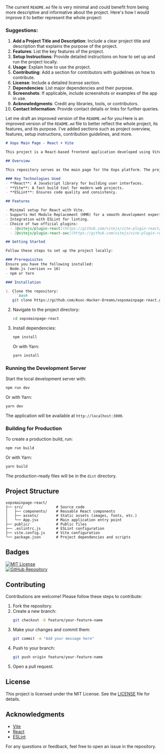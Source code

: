 The current `README.md` file is very minimal and could benefit from being more descriptive and informative about the project. Here's how I would improve it to better represent the whole project:

### Suggestions:
1. **Add a Project Title and Description**: Include a clear project title and description that explains the purpose of the project.
2. **Features**: List the key features of the project.
3. **Setup Instructions**: Provide detailed instructions on how to set up and run the project locally.
4. **Usage**: Explain how to use the project.
5. **Contributing**: Add a section for contributors with guidelines on how to contribute.
6. **License**: Include a detailed license section.
7. **Dependencies**: List major dependencies and their purpose.
8. **Screenshots**: If applicable, include screenshots or examples of the app in use.
9. **Acknowledgments**: Credit any libraries, tools, or contributors.
10. **Contact Information**: Provide contact details or links for further queries.

Let me draft an improved version of the `README.md` for you:Here is an improved version of the `README.md` file to better reflect the whole project, its features, and its purpose. I've added sections such as project overview, features, setup instructions, contribution guidelines, and more.

```markdown
# Xops Main Page - React + Vite

This project is a React-based frontend application developed using Vite. It provides a modern and efficient setup for building scalable, high-performance web applications with features like Hot Module Replacement (HMR) and customizable ESLint rules.

## Overview

This repository serves as the main page for the Xops platform. The project utilizes the Vite build tool for an optimized development experience and faster builds. The current setup supports both Babel and SWC for Fast Refresh.

### Key Technologies Used
- **React**: A JavaScript library for building user interfaces.
- **Vite**: A fast build tool for modern web projects.
- **ESLint**: Ensures code quality and consistency.

## Features

- Minimal setup for React with Vite.
- Supports Hot Module Replacement (HMR) for a smooth development experience.
- Integration with ESLint for linting.
- Choice of two official plugins:
  - [@vitejs/plugin-react](https://github.com/vitejs/vite-plugin-react/blob/main/packages/plugin-react/README.md) using Babel.
  - [@vitejs/plugin-react-swc](https://github.com/vitejs/vite-plugin-react-swc) using SWC.

## Getting Started

Follow these steps to set up the project locally:

### Prerequisites
Ensure you have the following installed:
- Node.js (version >= 16)
- npm or Yarn

### Installation

1. Clone the repository:
   ```bash
   git clone https://github.com/Asoc-Hacker-Dreams/xopsmainpage-react.git
   ```

2. Navigate to the project directory:
   ```bash
   cd xopsmainpage-react
   ```

3. Install dependencies:
   ```bash
   npm install
   ```
   Or with Yarn:
   ```bash
   yarn install
   ```

### Running the Development Server

Start the local development server with:
```bash
npm run dev
```
Or with Yarn:
```bash
yarn dev
```

The application will be available at `http://localhost:3000`.

### Building for Production

To create a production build, run:
```bash
npm run build
```
Or with Yarn:
```bash
yarn build
```

The production-ready files will be in the `dist` directory.

## Project Structure

```
xopsmainpage-react/
├── src/               # Source code
│   ├── components/    # Reusable React components
│   ├── assets/        # Static assets (images, fonts, etc.)
│   └── App.jsx        # Main application entry point
├── public/            # Public files
├── .eslintrc.js       # ESLint configuration
├── vite.config.js     # Vite configuration
└── package.json       # Project dependencies and scripts
```

## Badges

[![MIT License](https://img.shields.io/badge/License-MIT-blue.svg)](https://choosealicense.com/licenses/mit/)  
[![GitHub Repository](https://img.shields.io/badge/Repository-GitHub-blue)](https://github.com/Asoc-Hacker-Dreams/xopsmainpage-react)

## Contributing

Contributions are welcome! Please follow these steps to contribute:

1. Fork the repository.
2. Create a new branch:
   ```bash
   git checkout -b feature/your-feature-name
   ```
3. Make your changes and commit them:
   ```bash
   git commit -m "Add your message here"
   ```
4. Push to your branch:
   ```bash
   git push origin feature/your-feature-name
   ```
5. Open a pull request.

## License

This project is licensed under the MIT License. See the [LICENSE](https://choosealicense.com/licenses/mit/) file for details.

## Acknowledgments

- [Vite](https://vitejs.dev/)
- [React](https://react.dev/)
- [ESLint](https://eslint.org/)

For any questions or feedback, feel free to open an issue in the repository.
```
